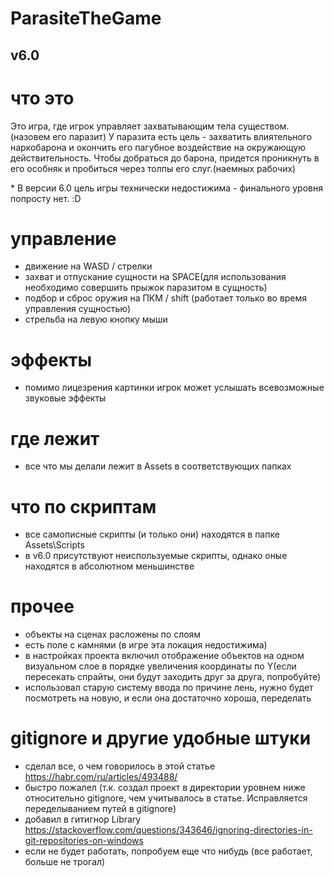 # ParasiteTheGame
## v6.0
# что это
Это игра, где игрок управляет захватывающим тела существом. (назовем его паразит)
У паразита есть цель - захватить влиятельного наркобарона и окончить его пагубное воздействие на окружающую действительность. Чтобы добраться до барона, придется проникнуть в его особняк и пробиться через толпы его слуг.(наемных рабочих)

\* В версии 6.0 цель игры технически недостижима - финального уровня попросту нет. :D
# управление
- движение на WASD / стрелки
- захват и отпускание сущности на SPACE(для использования необходимо совершить прыжок паразитом в сущность)
- подбор и сброс оружия на ПКМ / shift (работает только во время управления сущностью)
- стрельба на левую кнопку мыши
# эффекты
- помимо лицезрения картинки игрок может услышать всевозможные звуковые эффекты
# где лежит
- все что мы делали лежит в Assets в соответствующих папках
# что по скриптам
- все самописные скрипты (и только они) находятся в папке Assets\Scripts
- в v6.0 присутствуют неиспользуемые скрипты, однако оные находятся в абсолютном меньшинстве
# прочее
- объекты на сценах расложены по слоям
- есть поле с камнями (в игре эта локация недостижима)
- в настройках проекта включил отображение объектов на одном визуальном слое в порядке увеличения координаты по Y(если пересекать спрайты, они будут заходить друг за друга, попробуйте)
- использовал старую систему ввода по причине лень, нужно будет посмотреть на новую, и если она достаточно хороша, переделать
# gitignore и другие удобные штуки
- сделал все, о чем говорилось в этой статье https://habr.com/ru/articles/493488/
- быстро пожалел (т.к. создал проект в директории уровнем ниже относительно gitignore, чем учитывалось в статье. Исправляется переделыванием путей в gitignore)
- добавил в гитигнор Library https://stackoverflow.com/questions/343646/ignoring-directories-in-git-repositories-on-windows
- если не будет работать, попробуем еще что нибудь (все работает, больше не трогал)